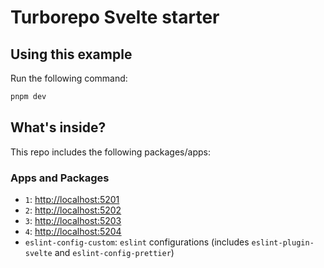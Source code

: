 # Turborepo Svelte starter

## Using this example

Run the following command:

```sh
pnpm dev
```

## What's inside?

This repo includes the following packages/apps:

### Apps and Packages

- `1`: <http://localhost:5201>
- `2`: <http://localhost:5202>
- `3`: <http://localhost:5203>
- `4`: <http://localhost:5204>
- `eslint-config-custom`: `eslint` configurations (includes `eslint-plugin-svelte` and `eslint-config-prettier`)
